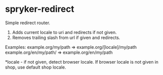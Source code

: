# spryker-redirect
Simple redirect router.

1. Adds current locale to uri and redirects if not given.
2. Removes trailing slash from url if given and redirects.

Examples:
example.org/my/path => example.org/[locale]/my/path
example.org/en/my/path/ => example.org/en/my/path

*locale - if not given, detect browser locale. If browser locale is not given in shop, use default shop locale. 